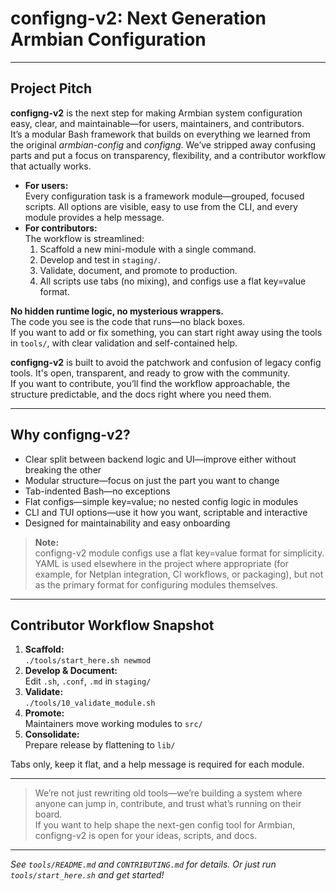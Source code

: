 # configng-v2: Next Generation Armbian Configuration

---

## Project Pitch

**configng-v2** is the next step for making Armbian system configuration easy, clear, and maintainable—for users, maintainers, and contributors.  
It’s a modular Bash framework that builds on everything we learned from the original *armbian-config* and *configng*. We’ve stripped away confusing parts and put a focus on transparency, flexibility, and a contributor workflow that actually works.

- **For users:**  
  Every configuration task is a framework module—grouped, focused scripts. All options are visible, easy to use from the CLI, and every module provides a help message.
- **For contributors:**  
  The workflow is streamlined:  
  1. Scaffold a new mini-module with a single command.  
  2. Develop and test in `staging/`.  
  3. Validate, document, and promote to production.  
  4. All scripts use tabs (no mixing), and configs use a flat key=value format.

**No hidden runtime logic, no mysterious wrappers.**  
The code you see is the code that runs—no black boxes.  
If you want to add or fix something, you can start right away using the tools in `tools/`, with clear validation and self-contained help.

**configng-v2** is built to avoid the patchwork and confusion of legacy config tools. It's open, transparent, and ready to grow with the community.  
If you want to contribute, you’ll find the workflow approachable, the structure predictable, and the docs right where you need them.

---

## Why configng-v2?

- Clear split between backend logic and UI—improve either without breaking the other
- Modular structure—focus on just the part you want to change
- Tab-indented Bash—no exceptions
- Flat configs—simple key=value; no nested config logic in modules
- CLI and TUI options—use it how you want, scriptable and interactive
- Designed for maintainability and easy onboarding

> **Note:**  
> configng-v2 module configs use a flat key=value format for simplicity.  
> YAML is used elsewhere in the project where appropriate (for example, for Netplan integration, CI workflows, or packaging), but not as the primary format for configuring modules themselves.

---

## Contributor Workflow Snapshot

1. **Scaffold:**  
   `./tools/start_here.sh newmod`
2. **Develop & Document:**  
   Edit `.sh`, `.conf`, `.md` in `staging/`
3. **Validate:**  
   `./tools/10_validate_module.sh`
4. **Promote:**  
   Maintainers move working modules to `src/`
5. **Consolidate:**  
   Prepare release by flattening to `lib/`

Tabs only, keep it flat, and a help message is required for each module.

---

> We’re not just rewriting old tools—we’re building a system where anyone can jump in, contribute, and trust what’s running on their board.  
> If you want to help shape the next-gen config tool for Armbian, configng-v2 is open for your ideas, scripts, and docs.

---

*See `tools/README.md` and `CONTRIBUTING.md` for details. Or just run `tools/start_here.sh` and get started!*
